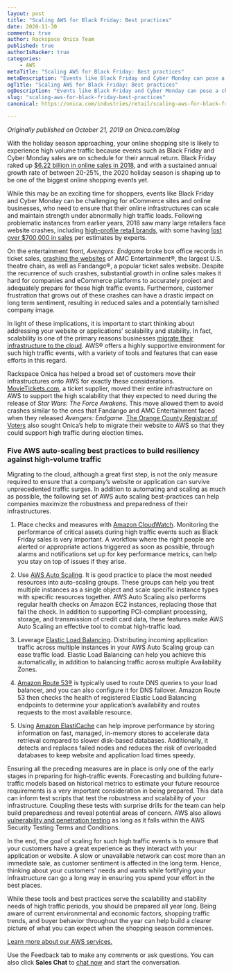 ```yaml
---
layout: post
title: "Scaling AWS for Black Friday: Best practices"
date: 2020-11-30
comments: true
author: Rackspace Onica Team
published: true
authorIsRacker: true
categories:
    - AWS
metaTitle: "Scaling AWS for Black Friday: Best practices"
metaDescription: "Events like Black Friday and Cyber Monday can pose a challenging endeavor for eCommerce sites and online businesses, who need to ensure that their online infrastructures can scale and maintain strength under abnormally high traffic loads."
ogTitle: "Scaling AWS for Black Friday: Best practices"
ogDescription: "Events like Black Friday and Cyber Monday can pose a challenging endeavor for eCommerce sites and online businesses, who need to ensure that their online infrastructures can scale and maintain strength under abnormally high traffic loads."
slug: "scaling-aws-for-black-friday-best-practices"
canonical: https://onica.com/industries/retail/scaling-aws-for-black-friday-best-practices/

---
```


*Originally published on October 21, 2019 on Onica.com/blog*


With the holiday season approaching, your online shopping site is likely to experience high
volume traffic because events such as Black Friday and Cyber Monday sales are on
schedule for their annual return. Black Friday raked up
[$6.22 billion in online sales in 2018](https://www.cnbc.com/2018/11/24/black-friday-pulled-in-a-record-6point22-billion-in-online-sales-adobe.html),
and with a sustained annual growth rate of between
20-25%, the 2020 holiday season is shaping up to be one of the biggest
online shopping events yet.

<!--more-->

While this may be an exciting time for shoppers, events like Black Friday and
Cyber Monday can be challenging for eCommerce sites and online
businesses, who need to ensure that their online infrastructures can scale and
maintain strength under abnormally high traffic loads. Following problematic
instances from earlier years, 2018 saw many large retailers face website
crashes, including
[high-profile retail brands](https://www.businessinsider.com/lululemons-website-crashes-with-black-friday-sales-2018-11),
with some having
[lost over $700,000 in sales](https://www.businessinsider.com/jcrew-website-crashes-on-black-friday-2018-11)
per estimates by experts.

On the entertainment front, *Avengers: Endgame* broke box office records in
ticket sales,
[crashing the websites](https://www.bloomberg.com/news/articles/2019-04-02/-endgame-crashes-ticket-sites-as-theaters-brace-for-new-record)
of AMC Entertainment&reg;, the largest U.S. theatre chain, as well as Fandango&reg;, a
popular ticket sales website. Despite the recurrence of such crashes,
substantial growth in online sales makes it hard for companies and eCommerce
platforms to accurately project and adequately prepare for these high traffic
events. Furthermore, customer frustration that grows out of these crashes can
have a drastic impact on long term sentiment, resulting in reduced sales and
a potentially tarnished company image.

In light of these implications, it is important to start thinking about
addressing your website or applications’ scalability and stability. In fact,
scalability is one of the primary reasons businesses
[migrate their infrastructure to the cloud](https://onica.com/amazon-web-services/migration/).
AWS&reg; offers a highly supportive environment for such high traffic events, with
a variety of tools and features that can ease efforts in this regard.

Rackspace Onica has helped a broad set of customers move their infrastructures onto AWS
for exactly these considerations.
[MovieTickets.com](https://onica.com/case-study/movietickets-com/), a ticket
supplier, moved their entire infrastructure on AWS to support the high
scalability that they expected to need during the release of
*Star Wars: The Force Awakens*. This move allowed them to avoid crashes similar to the
ones that Fandango and AMC Entertainment faced when they released *Avengers: Endgame*.
[The Orange County Registrar of Voters](https://onica.com/case-study/orange-county-registrar-of-voters/)
also sought Onica’s help to migrate their website to AWS so that they could
support high traffic during election times.

### Five AWS auto-scaling best practices to build resiliency against high-volume traffic

Migrating to the cloud, although a great first step, is not the only measure
required to ensure that a company’s website or application can survive
unprecedented traffic surges. In addition to automating and scaling as much
as possible, the following set of AWS auto scaling best-practices can help
companies maximize the robustness and preparedness of their infrastructures.

1. Place checks and measures with
   [Amazon CloudWatch](https://aws.amazon.com/cloudwatch/). Monitoring the
   performance of critical assets during high traffic events such as Black
   Friday sales is very important. A workflow where the right people are
   alerted or appropriate actions triggered as soon as possible, through
   alarms and notifications set up for key performance metrics, can help you
   stay on top of issues if they arise.

2. Use [AWS Auto Scaling](https://aws.amazon.com/autoscaling/). It is good
   practice to place the most needed resources into auto-scaling groups. These
   groups can help you treat multiple instances as a single object and scale
   specific instance types with specific resources together. AWS Auto
   Scaling also performs regular health checks on Amazon EC2 instances,
   replacing those that fail the check. In addition to supporting PCI-compliant
   processing, storage, and transmission of credit card data, these features
   make AWS Auto Scaling an effective tool to combat high-traffic load.

3. Leverage [Elastic Load Balancing](https://aws.amazon.com/elasticloadbalancing/).
   Distributing incoming application traffic across multiple instances in your
   AWS Auto Scaling group can ease traffic load. Elastic Load Balancing can
   help you achieve this automatically, in addition to balancing traffic
   across multiple Availability Zones.

4. [Amazon Route 53&reg;](https://aws.amazon.com/route53/) is typically used to
   route DNS queries to your load balancer, and you can also configure it for
   DNS failover. Amazon Route 53 then checks the health of registered
   Elastic Load Balancing endpoints to determine your application’s
   availability and routes requests to the most available resource.

5. Using [Amazon ElastiCache](https://aws.amazon.com/elasticache/) can
   help improve performance by storing information on fast, managed, in-memory
   stores to accelerate data retrieval compared to slower disk-based
   databases. Additionally, it detects and replaces failed nodes and reduces
   the risk of overloaded databases to keep website and application load
   times speedy.

Ensuring all the preceding measures are in place is only one of the early stages
in preparing for high-traffic events. Forecasting and building future-traffic
models based on historical metrics to estimate your future resource
requirements is a very important consideration in being prepared. This data
can inform test scripts that test the robustness and scalability of your
infrastructure. Coupling these tests with surprise drills for the team can help
build preparedness and reveal potential areas of concern. AWS also allows
[vulnerability and penetration testing](https://aws.amazon.com/security/penetration-testing/)
as long as it falls within the AWS Security Testing Terms and Conditions.

In the end, the goal of scaling for such high traffic events is to ensure that
your customers have a great experience as they interact with your application
or website. A slow or unavailable network can cost more than an immediate
sale, as customer sentiment is affected in the long term. Hence, thinking
about your customers' needs and wants while fortifying your
infrastructure can go a long way in ensuring you spend your effort in the best places.

While these tools and best practices serve the scalability
and stability needs of high traffic periods, you should be prepared all
year long. Being aware of current environmental and economic factors,
shopping traffic trends, and buyer behavior throughout the year can help
build a clearer picture of what you can expect when the shopping season
commences.

<a class="cta red" id="cta" href="https://www.rackspace.com/onica">Learn more about our AWS services.</a>

Use the Feedback tab to make any comments or ask questions. You can also click
**Sales Chat** to [chat now](https://www.rackspace.com/) and start the conversation.
